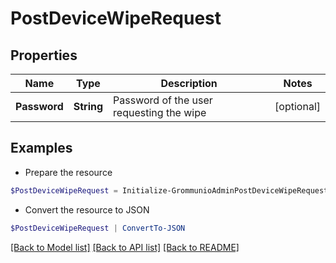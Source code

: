 # PostDeviceWipeRequest
## Properties

Name | Type | Description | Notes
------------ | ------------- | ------------- | -------------
**Password** | **String** | Password of the user requesting the wipe | [optional] 

## Examples

- Prepare the resource
```powershell
$PostDeviceWipeRequest = Initialize-GrommunioAdminPostDeviceWipeRequest  -Password null
```

- Convert the resource to JSON
```powershell
$PostDeviceWipeRequest | ConvertTo-JSON
```

[[Back to Model list]](../README.md#documentation-for-models) [[Back to API list]](../README.md#documentation-for-api-endpoints) [[Back to README]](../README.md)

